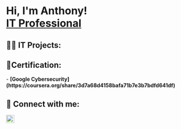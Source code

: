 <h1>Hi, I'm Anthony! <br/><a href="https://www.linkedin.com/in/anthonygomez0920/">IT Professional</a>

<h2>👨‍💻 IT Projects:</h2>

<h2>📄Certification:</h2>
- <b>[Google Cybersecurity] (https://coursera.org/share/3d7a68d4158bafa71b7e3b7bdfd641df) </b>

<h2> 🤳 Connect with me:</h2>

[<img align="left" alt="JoshMadakor | LinkedIn" width="22px" src="https://cdn.jsdelivr.net/npm/simple-icons@v3/icons/linkedin.svg" />][linkedin]

[linkedin]: www.linkedin.com/in/gomanthony
